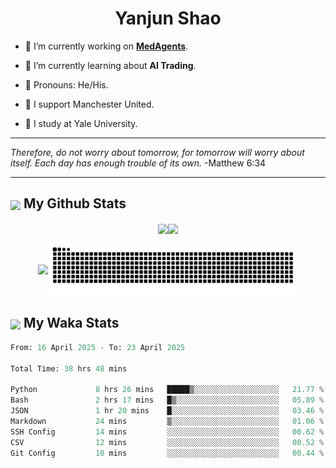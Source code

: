 

<h1 align="center">Yanjun Shao</h1>

- 🐒 I’m currently working on **[MedAgents](https://github.com/gersteinlab/MedAgents)**.

- 🦧 I’m currently learning about **AI Trading**.

- 🦍 Pronouns: He/His.

- 👹 I support Manchester United.

- 🐶 I study at Yale University.

---

<i> Therefore, do not worry about tomorrow, for tomorrow will worry about itself. Each day has enough trouble of its own. </i> -Matthew 6:34

---

<h2><img src="https://emojis.slackmojis.com/emojis/images/1579216111/7550/pikachu_wave.gif?1579216111" align="center" width="28" /> My Github Stats</h2>

<p align="center"><img align="center" src = "https://github-readme-stats.vercel.app/api?username=super-dainiu&show_icons=true&count_private=true&theme=tokyonight&hide=issues&line_height=30" width="400px"><img align="center" src = "https://github-readme-streak-stats.herokuapp.com/?user=super-dainiu&theme=tokyonight" width="400px"></p>

<p align="center"><img align="center" width="400px" src="https://github-readme-stats.vercel.app/api/top-langs/?username=super-dainiu&layout=compact&theme=tokyonight&hide=html,tex,jupyter%20notebook"><img align="center" width="400px" src="https://github.com/super-dainiu/super-dainiu/blob/output/github-contribution-grid-snake.svg"></p>

<h2><img src="https://emojis.slackmojis.com/emojis/images/1579216111/7550/pikachu_wave.gif?1579216111" align="center" width="28" /> My Waka Stats</h2>

<!--START_SECTION:waka-->

```python
From: 16 April 2025 - To: 23 April 2025

Total Time: 38 hrs 48 mins

Python             8 hrs 26 mins   █████▒░░░░░░░░░░░░░░░░░░░   21.77 %
Bash               2 hrs 17 mins   █▒░░░░░░░░░░░░░░░░░░░░░░░   05.89 %
JSON               1 hr 20 mins    █░░░░░░░░░░░░░░░░░░░░░░░░   03.46 %
Markdown           24 mins         ▒░░░░░░░░░░░░░░░░░░░░░░░░   01.06 %
SSH Config         14 mins         ░░░░░░░░░░░░░░░░░░░░░░░░░   00.62 %
CSV                12 mins         ░░░░░░░░░░░░░░░░░░░░░░░░░   00.52 %
Git Config         10 mins         ░░░░░░░░░░░░░░░░░░░░░░░░░   00.44 %
```

<!--END_SECTION:waka-->
